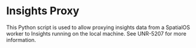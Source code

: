 # Insights Proxy
This Python script is used to allow proxying insights data from a SpatialOS worker to Insights running on the local machine. See UNR-5207 for more information.